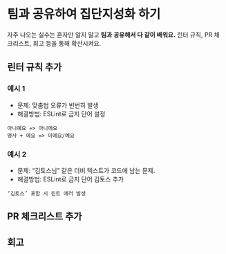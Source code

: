 # 팀과 공유하여 집단지성화 하기
자주 나오는 실수는 혼자만 알지 말고 **팀과 공유해서 다 같이 배워요.** 린터 규칙, PR 체크리스트, 회고 등을 통해 확산시켜요.

## 린터 규칙 추가 

### 예시 1
- 문제: 맞춤법 오류가 빈번히 발생
- 해결방법: ESLint로 금지 단어 설정

```
아니예요 => 아니에요
명사 + 에요 => 이에요/예요
```

### 예시 2
- 문제: “김토스님” 같은 더비 텍스트가 코드에 남는 문제.
- 해결방법: ESLint로 금지 단어 김토스 추가

```
‘김토스’ 포함 시 린트 에러 발생
```

## PR 체크리스트 추가

## 회고